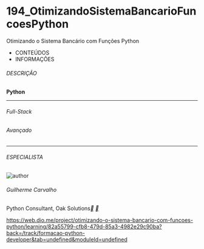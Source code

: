 # 194_OtimizandoSistemaBancarioFuncoesPython
Otimizando o Sistema Bancário com Funções Python



- CONTEÚDOS
- INFORMAÇÕES

###### DESCRIÇÃO



**Python**

------

###### Full-Stack

###### Avançado

------

###### ESPECIALISTA

![author](https://hermes.digitalinnovation.one/users/author/photos/a3180b3e-7e82-4819-892e-79e52c575c79.jfif)

###### Guilherme Carvalho

Python Consultant, Oak Solutions[**](https://www.linkedin.com/in/guilherme-arthur-de-carvalho/) [**](https://github.com/guicarvalho)



https://web.dio.me/project/otimizando-o-sistema-bancario-com-funcoes-python/learning/82a55799-cfb8-479d-85a3-4982e29c90ba?back=/track/formacao-python-developer&tab=undefined&moduleId=undefined
